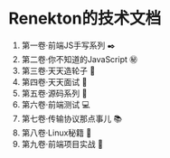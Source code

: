 # Renekton的技术文档

1. 第一卷·前端JS手写系列  ✒️
2. 第二卷·你不知道的JavaScript ㊙️
3. 第三卷·天天造轮子 🚗
4. 第四卷·天天面试 👨
5. 第五卷·源码系列 📓
6. 第六卷·前端测试 💻
7. 第七卷·传输协议那点事儿 📚
8. 第八卷·Linux秘籍 📖
9. 第九卷·前端项目实战 👋

